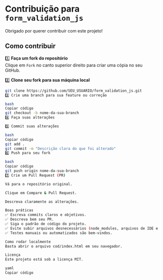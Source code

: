 # Contribuição para `form_validation_js`

Obrigado por querer contribuir com este projeto!

## Como contribuir

1️⃣ **Faça um fork do repositório**  
Clique em `Fork` no canto superior direito para criar uma cópia no seu GitHub.

2️⃣ **Clone seu fork para sua máquina local**  
```bash
git clone https://github.com/SEU_USUARIO/form_validation_js.git
3️⃣ Crie uma branch para sua feature ou correção

bash
Copiar código
git checkout -b nome-da-sua-branch
4️⃣ Faça suas alterações

5️⃣ Commit suas alterações

bash
Copiar código
git add .
git commit -m "Descrição clara do que foi alterado"
6️⃣ Push para seu fork

bash
Copiar código
git push origin nome-da-sua-branch
7️⃣ Crie um Pull Request (PR)

Vá para o repositório original.

Clique em Compare & Pull Request.

Descreva claramente as alterações.

Boas práticas
✅ Escreva commits claros e objetivos.
✅ Descreva bem seu PR.
✅ Siga o padrão de código do projeto.
✅ Evite subir arquivos desnecessários (node_modules, arquivos de IDE etc.).
✅ Testes manuais ou automatizados são bem-vindos.

Como rodar localmente
Basta abrir o arquivo cod/index.html em seu navegador.

Licença
Este projeto está sob a licença MIT.

yaml
Copiar código
